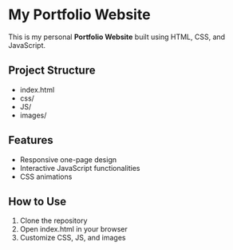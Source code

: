 # My Portfolio Website

This is my personal **Portfolio Website** built using HTML, CSS, and JavaScript.

## Project Structure
- index.html
- css/
- JS/
- images/

## Features
- Responsive one-page design
- Interactive JavaScript functionalities
- CSS animations

## How to Use
1. Clone the repository
2. Open index.html in your browser
3. Customize CSS, JS, and images


